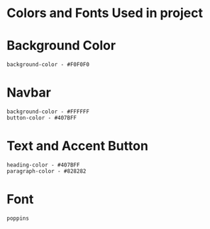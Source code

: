 # Colors and Fonts Used in project

# Background Color

    background-color - #F0F0F0

# Navbar

    background-color - #FFFFFF
    button-color - #407BFF

# Text and Accent Button

    heading-color - #407BFF
    paragraph-color - #828282

# Font

    poppins
